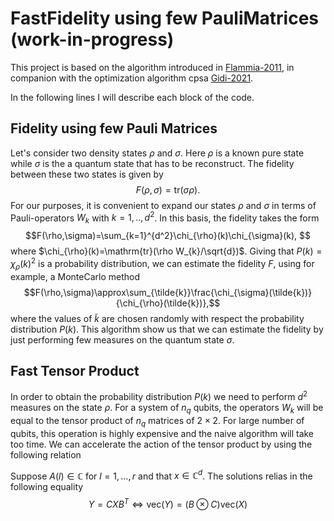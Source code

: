 # FastFidelity using few PauliMatrices (work-in-progress)

This project is based on the algorithm introduced in [Flammia-2011](http://dx.doi.org/10.1103/PhysRevLett.106.230501), in companion with the optimization algorithm cpsa [Gidi-2021]().

In the following lines I will describe each block of the code.
## Fidelity using few Pauli Matrices
Let's consider two density states $\rho$ and $\sigma$. Here $\rho$ is a known pure state while $\sigma$ is the a quantum state that has to be reconstruct. The fidelity between these two states is given by
$$F(\rho,\sigma)=\mathrm{tr}(\sigma\rho). $$
For our purposes, it is convenient to expand our states $\rho$ and $\sigma$ in terms of Pauli-operators $W_{k}$ with $k=1,..,d^2$. In this basis, the fidelity takes the form
$$F(\rho,\sigma)=\sum_{k=1}^{d^2}\chi_{\rho}(k)\chi_{\sigma}(k), $$
where $\chi_{\rho}(k)=\mathrm{tr}(\rho W_{k}/\sqrt{d})$. Giving that $P(k)=\chi_{\rho}(k)^2$ is a probability distribution, we can estimate the fidelity $F$, using for example, a MonteCarlo method
$$F(\rho,\sigma)\approx\sum_{\tilde{k}}\frac{\chi_{\sigma}(\tilde{k})}{\chi_{\rho}(\tilde{k})},$$ 
where the values of $\tilde{k}$ are chosen randomly with respect the probability distribution $P(k)$. This algorithm show us that we can estimate the fidelity by just performing few measures on the quantum state $\sigma$.
## Fast Tensor Product

In order to obtain the probability distribution $P(k)$ we need to perform $d^2$ measures on the state $\rho$. For a system of $n_{q}$ qubits, the operators $W_{k}$ will be equal to the tensor product of $n_{q}$ matrices of $2\times2$. For large number of qubits, this operation is highly expensive and the naive algorithm will take too time. We can accelerate the action of the tensor product by using the following relation

Suppose $A(l)\in \mathbb{C}$ for $l=1,…,r$ and that $x∈\mathbb{C}^{d}$. The solutions relias in the following equality
$$Y=C X B^T \Longleftrightarrow \mathrm{vec}(Y)=(B \otimes C) \mathrm{vec}(X)$$


